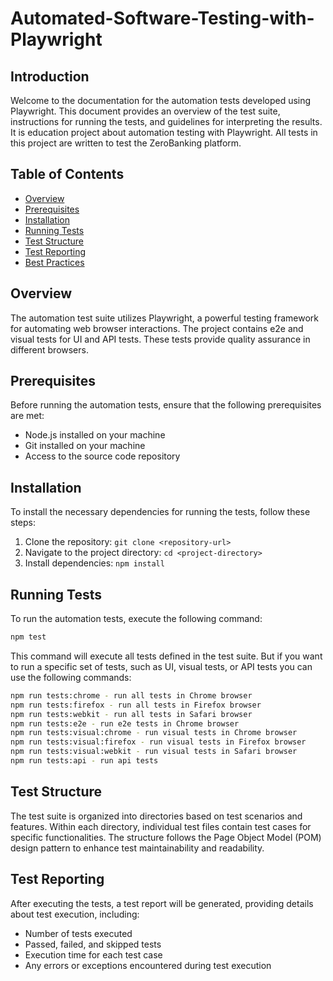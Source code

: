 # Automated-Software-Testing-with-Playwright

## Introduction
Welcome to the documentation for the automation tests developed using Playwright. This document provides an overview of the test suite, instructions for running the tests, and guidelines for interpreting the results.
It is education project about automation testing with Playwright. All tests in this project are written to test the ZeroBanking platform.

## Table of Contents

<!-- toc -->

- [Overview](#overview)
- [Prerequisites](#prerequisites)
- [Installation](#installation)
- [Running Tests](#running-tests)
- [Test Structure](#test-structure)
- [Test Reporting](#test-reporting)
- [Best Practices](#best-practices)

<!-- tocstop -->

## Overview

The automation test suite utilizes Playwright, a powerful testing framework for automating web browser interactions. The project contains e2e and visual tests for UI and API tests. These tests provide quality assurance in different browsers.

## Prerequisites

Before running the automation tests, ensure that the following prerequisites are met:

- Node.js installed on your machine
- Git installed on your machine
- Access to the source code repository

## Installation

To install the necessary dependencies for running the tests, follow these steps:

1. Clone the repository: `git clone <repository-url>`
2. Navigate to the project directory: `cd <project-directory>`
3. Install dependencies: `npm install`

## Running Tests

To run the automation tests, execute the following command:

```bash
npm test
```

This command will execute all tests defined in the test suite.
But if you want to run a specific set of tests, such as UI, visual tests, or API tests you can use the following commands:
```bash
npm run tests:chrome - run all tests in Chrome browser
npm run tests:firefox - run all tests in Firefox browser
npm run tests:webkit - run all tests in Safari browser
npm run tests:e2e - run e2e tests in Chrome browser
npm run tests:visual:chrome - run visual tests in Chrome browser
npm run tests:visual:firefox - run visual tests in Firefox browser
npm run tests:visual:webkit - run visual tests in Safari browser
npm run tests:api - run api tests
```

## Test Structure

The test suite is organized into directories based on test scenarios and features. Within each directory, individual test files contain test cases for specific functionalities. The structure follows the Page Object Model (POM) design pattern to enhance test maintainability and readability.

## Test Reporting

After executing the tests, a test report will be generated, providing details about test execution, including:

- Number of tests executed
- Passed, failed, and skipped tests
- Execution time for each test case
- Any errors or exceptions encountered during test execution

